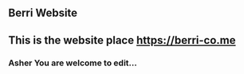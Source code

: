 ## Berri Website
This is the website place
https://berri-co.me
---
### Asher You are welcome to edit...

